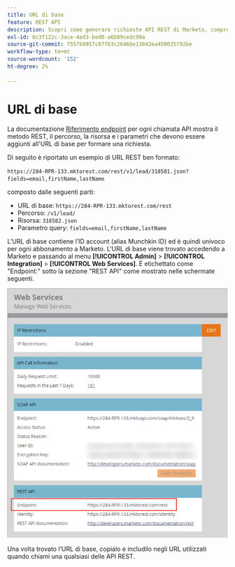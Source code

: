 ```yaml
---
title: URL di base
feature: REST API
description: Scopri come generare richieste API REST di Marketo, comprendere la risorsa e i parametri del percorso dell’URL di base e trovare l’URL di base univoco.
exl-id: 6c3f122c-3ace-4ed3-bed0-a6b89cedc99a
source-git-commit: 7557b9957c87f63c2646be13842ea450035792be
workflow-type: tm+mt
source-wordcount: '152'
ht-degree: 2%

---
```


# URL di base

La documentazione [Riferimento endpoint](endpoint-reference.md) per ogni chiamata API mostra il metodo REST, il percorso, la risorsa e i parametri che devono essere aggiunti all&#39;URL di base per formare una richiesta.

Di seguito è riportato un esempio di URL REST ben formato:

`https://284-RPR-133.mktorest.com/rest/v1/lead/318581.json?fields=email,firstName,lastName`

composto dalle seguenti parti:

- URL di base: `https://284-RPR-133.mktorest.com/rest`
- Percorso: `/v1/lead/`
- Risorsa: `318582.json`
- Parametro query: `fields=email,firstName,lastName`

L’URL di base contiene l’ID account (alias Munchkin ID) ed è quindi univoco per ogni abbonamento a Marketo. L&#39;URL di base viene trovato accedendo a Marketo e passando al menu **[!UICONTROL Admin]** > **[!UICONTROL Integration]** > **[!UICONTROL Web Services]**. È etichettato come &quot;Endpoint:&quot; sotto la sezione &quot;REST API&quot; come mostrato nelle schermate seguenti.

![Endpoint URL di base servizi Web](assets/rest-api-base-url-web-services.png)

Una volta trovato l’URL di base, copialo e includilo negli URL utilizzati quando chiami una qualsiasi delle API REST.
